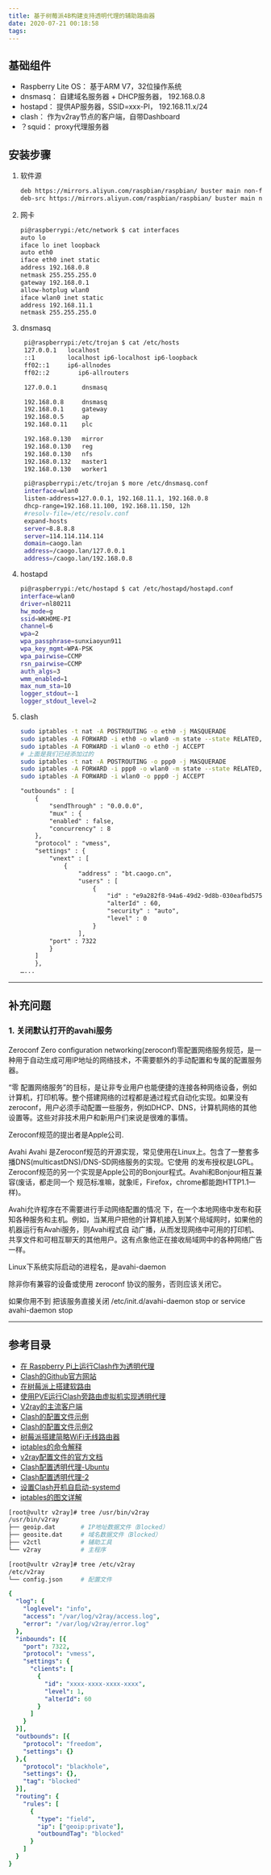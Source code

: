 ```yaml
---
title: 基于树莓派4B构建支持透明代理的辅助路由器
date: 2020-07-21 00:18:58
tags:
---
```


## 基础组件

- Raspberry Lite OS：   基于ARM V7，32位操作系统
- dnsmasq： 自建域名服务器 + DHCP服务器， 192.168.0.8
- hostapd： 提供AP服务器，SSID=xxx-PI， 192.168.11.x/24
- clash：   作为v2ray节点的客户端，自带Dashboard
- ？squid： proxy代理服务器

## 安装步骤

1. 软件源

    ``` txt
    deb https://mirrors.aliyun.com/raspbian/raspbian/ buster main non-free contrib
    deb-src https://mirrors.aliyun.com/raspbian/raspbian/ buster main non-free contrib
    ```

2. 网卡

    ``` sh
    pi@raspberrypi:/etc/network $ cat interfaces
    auto lo
    iface lo inet loopback
    auto eth0
    iface eth0 inet static
    address 192.168.0.8
    netmask 255.255.255.0
    gateway 192.168.0.1
    allow-hotplug wlan0
    iface wlan0 inet static
    address 192.168.11.1
    netmask 255.255.255.0
    ```

3. dnsmasq

   ``` sh
    pi@raspberrypi:/etc/trojan $ cat /etc/hosts
    127.0.0.1   localhost
    ::1         localhost ip6-localhost ip6-loopback
    ff02::1     ip6-allnodes
    ff02::2        ip6-allrouters

    127.0.0.1       dnsmasq

    192.168.0.8     dnsmasq
    192.168.0.1     gateway
    192.168.0.5     ap
    192.168.0.11    plc

    192.168.0.130   mirror
    192.168.0.130   reg
    192.168.0.130   nfs
    192.168.0.132   master1
    192.168.0.130   worker1

    pi@raspberrypi:/etc/trojan $ more /etc/dnsmasq.conf
    interface=wlan0
    listen-address=127.0.0.1, 192.168.11.1, 192.168.0.8
    dhcp-range=192.168.11.100, 192.168.11.150, 12h
    #resolv-file=/etc/resolv.conf
    expand-hosts
    server=8.8.8.8
    server=114.114.114.114
    domain=caogo.lan
    address=/caogo.lan/127.0.0.1
    address=/caogo.lan/192.168.0.8
   ```

4. hostapd

    ``` sh
    pi@raspberrypi:/etc/hostapd $ cat /etc/hostapd/hostapd.conf
    interface=wlan0
    driver=nl80211
    hw_mode=g
    ssid=WKHOME-PI
    channel=6
    wpa=2
    wpa_passphrase=sunxiaoyun911
    wpa_key_mgmt=WPA-PSK
    wpa_pairwise=CCMP
    rsn_pairwise=CCMP
    auth_algs=3
    wmm_enabled=1
    max_num_sta=10
    logger_stdout=-1
    logger_stdout_level=2
    ```

5. clash

    ``` sh
    sudo iptables -t nat -A POSTROUTING -o eth0 -j MASQUERADE  
    sudo iptables -A FORWARD -i eth0 -o wlan0 -m state --state RELATED,ESTABLISHED -j ACCEPT  
    sudo iptables -A FORWARD -i wlan0 -o eth0 -j ACCEPT
    # 上面是我们已经添加过的
    sudo iptables -t nat -A POSTROUTING -o ppp0 -j MASQUERADE  
    sudo iptables -A FORWARD -i ppp0 -o wlan0 -m state --state RELATED,ESTABLISHED -j ACCEPT  
    sudo iptables -A FORWARD -i wlan0 -o ppp0 -j ACCEPT
    ```

    ``` txt
    "outbounds" : [
        {
            "sendThrough" : "0.0.0.0",
            "mux" : {
            "enabled" : false,
            "concurrency" : 8
        },
        "protocol" : "vmess",
        "settings" : {
            "vnext" : [
                {
                    "address" : "bt.caogo.cn",
                    "users" : [
                        {
                            "id" : "e9a282f8-94a6-49d2-9d8b-030eafbd5759",
                            "alterId" : 60,
                            "security" : "auto",
                            "level" : 0
                        }
                    ],
            "port" : 7322
            }
        ]
        },
    …...

    ```

---

## 补充问题

### 1. 关闭默认打开的avahi服务

Zeroconf
Zero configuration networking(zeroconf)零配置网络服务规范，是一种用于自动生成可用IP地址的网络技术，不需要额外的手动配置和专属的配置服务器。

“零 配置网络服务”的目标，是让非专业用户也能便捷的连接各种网络设备，例如计算机，打印机等。整个搭建网络的过程都是通过程式自动化实现。如果没有 zeroconf，用户必须手动配置一些服务，例如DHCP、DNS，计算机网络的其他设置等。这些对非技术用户和新用户们来说是很难的事情。

Zeroconf规范的提出者是Apple公司.

Avahi
Avahi 是Zeroconf规范的开源实现，常见使用在Linux上。包含了一整套多播DNS(multicastDNS)/DNS-SD网络服务的实现。它使用 的发布授权是LGPL。Zeroconf规范的另一个实现是Apple公司的Bonjour程式。Avahi和Bonjour相互兼容(废话，都走同一个 规范标准嘛，就象IE，Firefox，chrome都能跑HTTP1.1一样)。

Avahi允许程序在不需要进行手动网络配置的情况 下，在一个本地网络中发布和获知各种服务和主机。例如，当某用户把他的计算机接入到某个局域网时，如果他的机器运行有Avahi服务，则Avahi程式自 动广播，从而发现网络中可用的打印机、共享文件和可相互聊天的其他用户。这有点象他正在接收局域网中的各种网络广告一样。

Linux下系统实际启动的进程名，是avahi-daemon

除非你有兼容的设备或使用 zeroconf 协议的服务，否则应该关闭它。

如果你用不到 把该服务直接关闭
/etc/init.d/avahi-daemon stop or service avahi-daemon  stop

---

## 参考目录

- [在 Raspberry Pi上运行Clash作为透明代理](https://cherysunzhang.com/2020/05/deploy-clash-as-transparent-proxy-on-raspberry-pi/)
- [Clash的Github官方网站](https://github.com/Dreamacro/clash)
- [在树莓派上搭建软路由](https://blog.nicesite.win/2017/08/16/soft-router/)
- [使用PVE运行Clash旁路由虚拟机实现透明代理](https://blog.serenader.me/shi-yong-pve-yun-xing-clash-pang-lu-you-xu-ni-ji-shi-xian-tou-ming-dai-li)
- [V2ray的主流客户端](https://tlanyan.me/v2ray-clients-download/)
- [Clash的配置文件示例](https://www.v2rayssr.com/clashxx.html)
- [Clash的配置文件示例2](https://lancellc.gitbook.io/clash/clash-config-file/an-example-configuration-file)
- [树莓派搭建简略WiFi无线路由器](https://www.joxrays.com/raspberry-wifi-router/)
- [iptables的命令解释](https://lesca.me/archives/iptables-nat-mangle-clear-rules.html)
- [v2ray配置文件的官方文档](https://www.v2ray.com/chapter_02/01_overview.html)
- [Clash配置透明代理-Ubuntu](https://breakertt.moe/2019/08/20/clash_gateway/)
- [Clash配置透明代理-2](https://blog.e9china.net/tufan/clash-proxy-daili.html)
- [设置Clash开机自启动-systemd](https://www.cnblogs.com/skylee03/p/12222767.html)
- [iptables的图文详解](https://www.zsythink.net/archives/1199)

``` sh
[root@vultr v2ray]# tree /usr/bin/v2ray
/usr/bin/v2ray
├── geoip.dat       # IP地址数据文件（Blocked）
├── geosite.dat     # 域名数据文件（Blocked）
├── v2ctl           # 辅助工具
└── v2ray           # 主程序

[root@vultr v2ray]# tree /etc/v2ray
/etc/v2ray
└── config.json     # 配置文件
```

``` yaml
{
  "log": {
    "loglevel": "info",
    "access": "/var/log/v2ray/access.log",
    "error": "/var/log/v2ray/error.log"
  },
  "inbounds": [{
    "port": 7322,
    "protocol": "vmess",
    "settings": {
      "clients": [
        {
          "id": "xxxx-xxxx-xxxx-xxxx",
          "level": 1,
          "alterId": 60
        }
      ]
    }
  }],
  "outbounds": [{
    "protocol": "freedom",
    "settings": {}
  },{
    "protocol": "blackhole",
    "settings": {},
    "tag": "blocked"
  }],
  "routing": {
    "rules": [
      {
        "type": "field",
        "ip": ["geoip:private"],
        "outboundTag": "blocked"
      }
    ]
  }
}
```